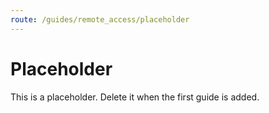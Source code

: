 ```yaml
---
route: /guides/remote_access/placeholder
---
```


# Placeholder

This is a placeholder. Delete it when the first guide is added.
